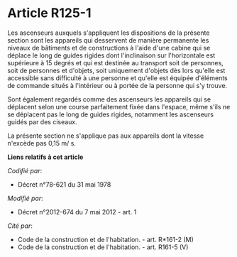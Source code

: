 # Article R125-1

Les ascenseurs auxquels s'appliquent les dispositions de la présente section sont les appareils qui desservent de manière
permanente les niveaux de bâtiments et de constructions à l'aide d'une cabine qui se déplace le long de guides rigides dont
l'inclinaison sur l'horizontale est supérieure à 15 degrés et qui est destinée au transport soit de personnes, soit de
personnes et d'objets, soit uniquement d'objets dès lors qu'elle est accessible sans difficulté à une personne et qu'elle est
équipée d'éléments de commande situés à l'intérieur ou à portée de la personne qui s'y trouve.

Sont également regardés comme des ascenseurs les appareils qui se déplacent selon une course parfaitement fixée dans
l'espace, même s'ils ne se déplacent pas le long de guides rigides, notamment les ascenseurs guidés par des ciseaux.

La présente section ne s'applique pas aux appareils dont la vitesse n'excède pas 0,15 m/ s.

**Liens relatifs à cet article**

_Codifié par_:

  - Décret n°78-621 du 31 mai 1978

_Modifié par_:

  - Décret n°2012-674 du 7 mai 2012 - art. 1

_Cité par_:

  - Code de la construction et de l'habitation. - art. R*161-2 (M)
  - Code de la construction et de l'habitation. - art. R161-5 (V)
